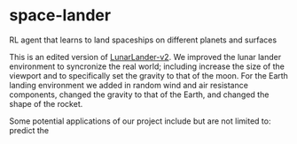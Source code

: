 # space-lander

RL agent that learns to land spaceships on different planets and surfaces

This is an edited version of [LunarLander-v2](https://gym.openai.com/envs/LunarLander-v2/). We improved the lunar lander environment to syncronize the real world; including increase the size of the viewport and to specifically set the gravity to that of the moon. For the Earth landing environment we added in random wind and air resistance components, changed the gravity to that of the Earth, and changed the shape of the rocket.  

Some potential applications of our project include but are not limited to: predict the 
